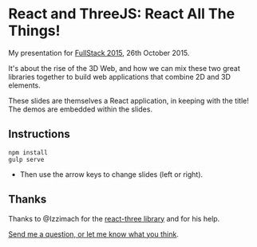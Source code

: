 # React and ThreeJS: React All The Things!

My presentation for [FullStack 2015](https://twitter.com/hashtag/fullstackcon), 26th October 2015.

It's about the rise of the 3D Web, and how we can mix these two great libraries
together to build web applications that combine 2D and 3D elements.

These slides are themselves a React application, in keeping with the title!
The demos are embedded within the slides.

## Instructions

    npm install   
    gulp serve

* Then use the arrow keys to change slides (left or right).

## Thanks

Thanks to @Izzimach for the [react-three library](https://github.com/Izzimach/react-three) and for his help.

[Send me a question, or let me know what you think](https://twitter.com/poshaughnessy).
